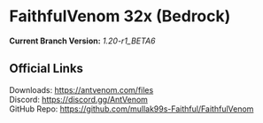 # FaithfulVenom 32x (Bedrock)

**Current Branch Version:** _1.20-r1_BETA6_  

## Official Links

Downloads: https://antvenom.com/files  
Discord: https://discord.gg/AntVenom  
GitHub Repo: https://github.com/mullak99s-Faithful/FaithfulVenom  
